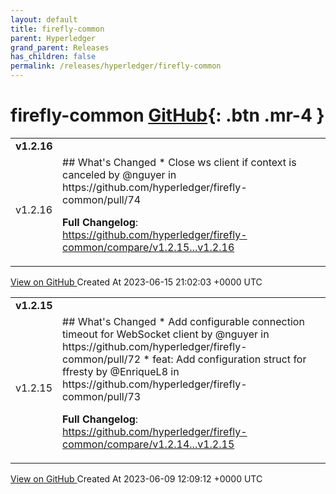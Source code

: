 ```yaml
---
layout: default
title: firefly-common
parent: Hyperledger
grand_parent: Releases
has_children: false
permalink: /releases/hyperledger/firefly-common
---
```


# firefly-common <span class="fs-3 right-align">[GitHub](https://github.com/hyperledger/firefly-common){: .btn .mr-4 }</span>


<div>
    <table>
        <tr>
            <td colspan="2">
                <b>
                    v1.2.16
                </b>
            </td>
        </tr>
        <tr>
            <td>
                <span class="chip">
                    v1.2.16
                </span>
            </td>
            <td>
                ## What's Changed
* Close ws client if context is canceled by @nguyer in https://github.com/hyperledger/firefly-common/pull/74


**Full Changelog**: https://github.com/hyperledger/firefly-common/compare/v1.2.15...v1.2.16
            </td>
        </tr>
    </table>
    <a href="https://github.com/hyperledger/firefly-common/releases/tag/v1.2.16" class=".btn">
        View on GitHub
    </a>
    <span class="right-align">
        Created At 2023-06-15 21:02:03 +0000 UTC
    </span>
</div>

<div>
    <table>
        <tr>
            <td colspan="2">
                <b>
                    v1.2.15
                </b>
            </td>
        </tr>
        <tr>
            <td>
                <span class="chip">
                    v1.2.15
                </span>
            </td>
            <td>
                ## What's Changed
* Add configurable connection timeout for WebSocket client by @nguyer in https://github.com/hyperledger/firefly-common/pull/72
* feat: Add configuration struct for ffresty by @EnriqueL8 in https://github.com/hyperledger/firefly-common/pull/73


**Full Changelog**: https://github.com/hyperledger/firefly-common/compare/v1.2.14...v1.2.15
            </td>
        </tr>
    </table>
    <a href="https://github.com/hyperledger/firefly-common/releases/tag/v1.2.15" class=".btn">
        View on GitHub
    </a>
    <span class="right-align">
        Created At 2023-06-09 12:09:12 +0000 UTC
    </span>
</div>

